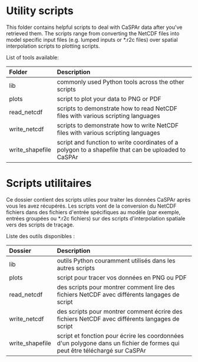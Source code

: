 # Utility scripts

This folder contains helpful scripts to deal with CaSPAr data after
you've retrieved them. The scripts range from converting the NetCDF
files into model specific input files (e.g. lumped inputs or *.r2c
files) over spatial interpolation scripts to plotting scripts.

List of tools available:

Folder                     | Description
:------------------------- | :-----------------------------------
lib                        | commonly used Python tools across the other scripts
plots                      | script to plot your data to PNG or PDF
read_netcdf                | scripts to demonstrate how to read NetCDF files with various scripting languages
write_netcdf               | scripts to demonstrate how to write NetCDF files with various scripting languages
write_shapefile            | script and function to write coordinates of a polygon to a shapefile that can be uploaded to CaSPAr


# Scripts utilitaires

Ce dossier contient des scripts utiles pour traiter les données CaSPAr après
vous les avez récupérés. Les scripts vont de la conversion du NetCDF
fichiers dans des fichiers d'entrée spécifiques au modèle (par exemple, entrées groupées ou *.r2c
fichiers) sur des scripts d'interpolation spatiale vers des scripts de traçage.

Liste des outils disponibles :

Dossier | Description
:------------------------- | :-----------------------------------
lib | outils Python couramment utilisés dans les autres scripts
plots | script pour tracer vos données en PNG ou PDF
read_netcdf | des scripts pour montrer comment lire des fichiers NetCDF avec différents langages de script
write_netcdf | des scripts pour montrer comment écrire des fichiers NetCDF avec différents langages de script
write_shapefile | script et fonction pour écrire les coordonnées d'un polygone dans un fichier de formes qui peut être téléchargé sur CaSPAr
